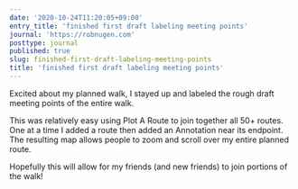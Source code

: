 ```yaml
---
date: '2020-10-24T11:20:05+09:00'
entry_title: 'finished first draft labeling meeting points'
journal: 'https://robnugen.com'
posttype: journal
published: true
slug: finished-first-draft-labeling-meeting-points
title: 'finished first draft labeling meeting points'
---
```


Excited about my planned walk, I stayed up and labeled the rough draft meeting points of the entire walk.

This was relatively easy using Plot A Route to join together all 50+ routes. One at a time I added a route then added an Annotation near its endpoint.  The resulting map allows people to zoom and scroll over my entire planned route.

Hopefully this will allow for my friends (and new friends) to join portions of the walk!

